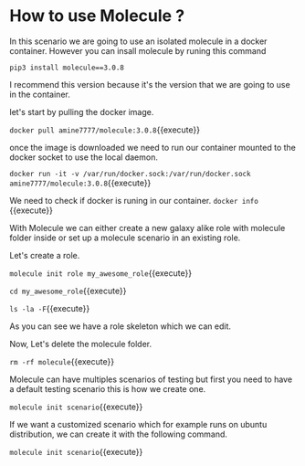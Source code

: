 # How to use Molecule ?

In this scenario we are going to use an isolated molecule in a docker container. However you can insall molecule by runing this command

`pip3 install molecule==3.0.8`

I recommend this version because it's the version that we are going to use in the container.

let's start by pulling the docker image.

`docker pull amine7777/molecule:3.0.8`{{execute}}

once the image is downloaded we need to run our container mounted to the docker socket to use the local daemon.

`docker run -it -v /var/run/docker.sock:/var/run/docker.sock amine7777/molecule:3.0.8`{{execute}}

We need to check if docker is runing in our container. `docker info` {{execute}}

With Molecule we can either create a new galaxy alike role with molecule folder inside or set up a molecule scenario in an existing role.

Let's create a role.

`molecule init role my_awesome_role`{{execute}}

`cd my_awesome_role`{{execute}}

`ls -la -F`{{execute}}

As you can see we have a role skeleton which we can edit.

Now, Let's delete the molecule folder.

`rm -rf molecule`{{execute}}

Molecule can have multiples scenarios of testing but first you need to have a default testing scenario this is how we create one.

`molecule init scenario`{{execute}}

If we want a customized scenario which for example runs on ubuntu distribution, we can create it with the following command.

`molecule init scenario`{{execute}}


